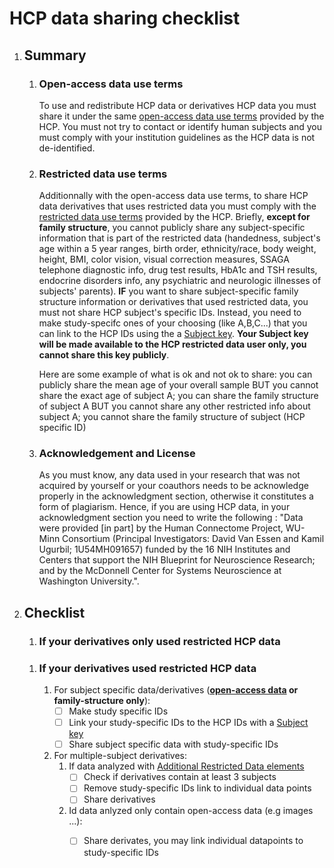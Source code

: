 # HCP data sharing checklist
 1. ## Summary
    1. ### Open-access data use terms

        To use and redistribute HCP data or derivatives HCP data you must share it under the same [open-access data use terms](https://www.humanconnectome.org/study/hcp-young-adult/document/wu-minn-hcp-consortium-open-access-data-use-terms) provided by the HCP. You must not try to contact or identify human subjects and you must comply with your institution guidelines as the HCP data is not de-identified.
    1. ### Restricted data use terms 

         Additionnally with the open-access data use terms, to share HCP data derivatives that uses restricted data you must comply with the [restricted data use terms](https://www.humanconnectome.org/study/hcp-young-adult/document/wu-minn-hcp-consortium-restricted-data-use-terms) provided by the HCP. Briefly, **except for family structure**, you cannot publicly share any subject-specific information that is part of the restricted data (handedness, subject's age within a 5 year ranges, birth order, ethnicity/race, body weight, height, BMI, color vision, visual correction measures, SSAGA telephone diagnostic info, drug test results, HbA1c and TSH results, endocrine disorders info, any psychiatric and neurologic illnesses of subjects' parents). **IF** you want to share subject-specific family structure information or derivatives that used restricted data, you must not share HCP subject's specific IDs. Instead, you need to make study-specifc ones of your choosing (like A,B,C...) that you can link to the HCP IDs using the a [Subject key](https://www.humanconnectome.org/study/hcp-young-adult/document/creating-and-using-subject-keys-connectomedb). **Your Subject key will be made available to the HCP restricted data user only, you cannot share this key publicly**.

         Here are some example of what is ok and not ok to share: you can publicly share the mean age of your overall sample BUT you cannot share the exact age of subject A; you can share the family structure of subject A BUT you cannot share any other restricted info about subject A; you cannot share the family structure of subject (HCP specific ID)
    1. ### Acknowledgement and License

        As you must know, any data used in your research that was not acquired by yourself or your coauthors needs to be acknowledge properly in the acknowledgment section, otherwise it constitutes a form of plagiarism. Hence, if you are using HCP data, in your acknowledgment section you need to write the following : "Data were provided [in part] by the Human Connectome Project, WU-Minn Consortium (Principal Investigators: David Van Essen and Kamil Ugurbil; 1U54MH091657) funded by the 16 NIH Institutes and Centers that support the NIH Blueprint for Neuroscience Research; and by the McDonnell Center for Systems Neuroscience at Washington University.". 

        [comment]: <> (add license info here)

1. ## Checklist
    1. ### If your derivatives only used restricted HCP data
    [comment]: <> (can you share everythin directly? or still need to make study-specific IDs?)
    1.  ### If your derivatives used restricted HCP data
        1. For subject specific data/derivatives (**[open-access data](https://www.humanconnectome.org/study/hcp-young-adult/document/quick-reference-open-access-vs-restricted-data) or family-structure only**): 
            - [ ] Make study specific IDs
            - [ ] Link your study-specific IDs to the HCP IDs with a [Subject key](https://www.humanconnectome.org/study/hcp-young-adult/document/creating-and-using-subject-keys-connectomedb)
            - [ ] Share subject specific data with study-specific IDs 
        1. For multiple-subject derivatives:
            1. If data analyzed with [Additional Restricted Data elements](https://www.humanconnectome.org/study/hcp-young-adult/document/wu-minn-hcp-consortium-restricted-data-use-terms)
                 - [ ] Check if derivatives contain at least 3 subjects
                 - [ ] Remove study-specific IDs link to individual data points
                 - [ ] Share derivatives
            1. Id data anlyzed only contain open-access data (e.g images ...):
                - [ ] Share derivates, you may link individual datapoints to study-specific IDs 


        
